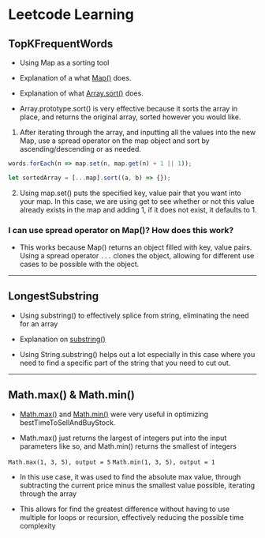 # Leetcode Learning

## TopKFrequentWords

* Using Map as a sorting tool

* Explanation of a what [Map()](<https://developer.mozilla.org/en-US/docs/Web/JavaScript/Reference/Global_Objects/Map>) does.

* Explanation of what [Array.sort()](https://developer.mozilla.org/en-US/docs/Web/JavaScript/Reference/Global_Objects/Array/sort) does.

* Array.prototype.sort() is very effective because it sorts the array in place, and returns the original array, sorted however you would like.

1. After iterating through the array, and inputting all the values into the new Map, use a spread operator on the map object and sort by ascending/descending or as needed.

```javascript
words.forEach(n => map.set(n, map.get(n) + 1 || 1));

let sortedArray = [...map].sort((a, b) => {});
```

2. Using map.set() puts the specified key, value pair that you want into your map. In this case, we are using get to see whether or not this value already exists in the map and adding 1, if it does not exist, it defaults to 1.

### I can use spread operator on Map()? How does this work?

* This works because Map() returns an object filled with key, value pairs. Using a spread operator ``` ... ``` clones the object, allowing for different use cases to be possible with the object.

------

## LongestSubstring

* Using substring() to effectively splice from string, eliminating the need for an array

* Explanation on [substring()](https://developer.mozilla.org/en-US/docs/Web/JavaScript/Reference/Global_Objects/String/substring)

* Using String.substring() helps out a lot especially in this case where you need to find a specific part of the string that you need to cut out.

------

## Math.max() & Math.min()

* [Math.max()](https://developer.mozilla.org/en-US/docs/Web/JavaScript/Reference/Global_Objects/Math/max) and [Math.min()](https://developer.mozilla.org/en-US/docs/Web/JavaScript/Reference/Global_Objects/Math/min) were very useful in optimizing bestTimeToSellAndBuyStock.

* Math.max() just returns the largest of integers put into the input parameters like so, and Math.min() returns the smallest of integers

```Math.max(1, 3, 5), output = 5```
```Math.min(1, 3, 5), output = 1```

* In this use case, it was used to find the absolute max value, through subtracting the current price minus the smallest value possible, iterating through the array

* This allows for find the greatest difference without having to use multiple for loops or recursion, effectively reducing the possible time complexity
